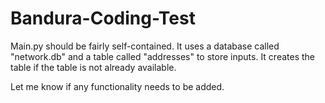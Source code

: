 # Bandura-Coding-Test

Main.py should be fairly self-contained. It uses a database called "network.db" and a table called "addresses" to store inputs. It creates the table if the table is not already available. 

Let me know if any functionality needs to be added.
